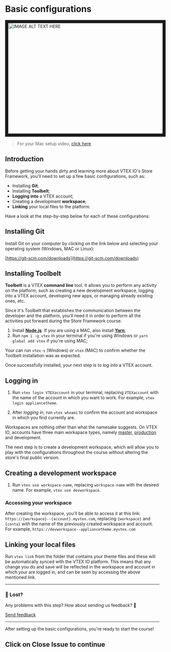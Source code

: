 # Basic configurations

<a href="https://bit.ly/setup-vtex" target="_blank"><img src="https://user-images.githubusercontent.com/18701182/70204540-be18f680-16ff-11ea-994d-ef580767a673.png" 
alt="IMAGE ALT TEXT HERE" width="600" height="360" border="10" /></a>

> For your Mac setup video, [click here](https://bit.ly/setup-vtex-mac)

## Introduction 

Before getting your hands dirty and learning more about VTEX IO's Store Framework, you'll need to set up a few basic configurations, such as:

- Installing **Git**; 
- Installing **Toolbelt**; 
- **Logging into** a VTEX account;
- Creating a development **workspace**;
- **Linking** your local files to the platform.

Have a look at the step-by-step below for each of these configurations:

## Installing Git 

Install Git on your computer by clicking on the link below and selecting your operating system (Windows, MAC or Linux):

[https://git-scm.com/downloads](https://git-scm.com/downloads)


## Installing Toolbelt

**Toolbelt** is a VTEX **command line** tool. It allows you to perform any activity on the platform, such as creating a new development workspace, logging into a VTEX account, developing new apps, or managing already existing ones, etc.

Since it's Toolbelt that establishes the communication between the developer and the platform, you'll need it in order to perform all the activities put forward during the Store Framework course. 

1. Install [**Node.js**](https://nodejs.org/). If you are using a MAC, also install [**Yarn**](https://yarnpkg.com/);
2. Run `npm i -g vtex` in your terminal if you're using Windows or `yarn global add vtex` if you're using MAC;

Your can run `vtex-v` (Windows) or `vtex` (MAC) to confirm whether the Toolbelt installation was as expected.

Once successfully installed, your next step is to *log into* a VTEX account. 

## Logging in

1. Run `vtex login VTEXaccount` in your terminal, replacing `VTEXaccount` with the name of the account in which you want to work. For example, `vtex login appliancetheme`.

2. After *logging in*, run `vtex whoami` to confirm the account and workspace in which you find currently are.

Workspaces are nothing other than what the namesake suggests. On VTEX IO, accounts have three main workspace types, namely [master](https://vtex.io/docs/recipes/store/promoting-a-workspace-to-master), [production](https://vtex.io/docs/recipes/store/creating-a-production-workspace) and development. 

The next step is to create a development workspace, which will allow you to play with the configurations throughout the course without altering the store's final public version.

## Creating a development workspace 

1. Run `vtex use workspace-name`, replacing `workspace-name` with the desired name. For example, `vtex use devworkspace`.

### Accessing your workspace

After creating the workspace, you'll be able to access it at this link: `https://{workspace}--{account}.myvtex.com`, replacing `{workspace}` and `{conta}` with the name of the previously created workspace and account. For example, `https://devworkspace--appliancetheme.myvtex.com`

## Linking your local files

Run `vtex link` from the folder that contains your theme files and these will be automatically synced with the VTEX IO platform. This means that any change you do and save will be reflected in the workspace and account in which your are logged in, and can be seen by accessing the above mentioned link. 

---


### :no_entry_sign: Lost? 


Any problems with this step? How about sending us feedback? :pray:

[Send feedback](https://docs.google.com/forms/d/e/1FAIpQLSeaWrm0Hogm-txm5Ww6mUa68eDuE3WnpFjUSVJ3Wi3dnmCb7A/viewform?usp=pp_url&entry.1784529524=Configura%C3%A7%C3%B5es+b%C3%A1sicas) 

---

After setting up the basic configurations, you're ready to start the course!

## Click on Close Issue to continue
